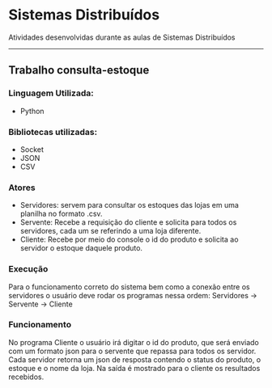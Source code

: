 # Sistemas Distribuídos
 Atividades desenvolvidas durante as aulas de Sistemas Distribuídos
 
 --------------------
## Trabalho consulta-estoque
### Linguagem Utilizada: 
 - Python
 
### Bibliotecas utilizadas: 
- Socket
- JSON
- CSV

### Atores
 - Servidores: servem para consultar os estoques das lojas em uma planilha no formato .csv.
 - Servente: Recebe a requisição do cliente e solicita para todos os servidores, cada um se referindo a uma loja diferente.
 - Cliente: Recebe por meio do console o id do produto e solicita ao servidor o estoque daquele produto.

### Execução
Para o funcionamento correto do sistema bem como a conexão entre os servidores o usuário deve rodar os programas nessa ordem:
Servidores -> Servente -> Cliente

### Funcionamento
No programa Cliente o usuário irá digitar o id do produto, que será enviado com um formato json para o servente que repassa para todos os servidor. Cada servidor retorna um json de resposta contendo o status do produto, o estoque e o nome da loja. Na saída é mostrado para o cliente os resultados recebidos.
